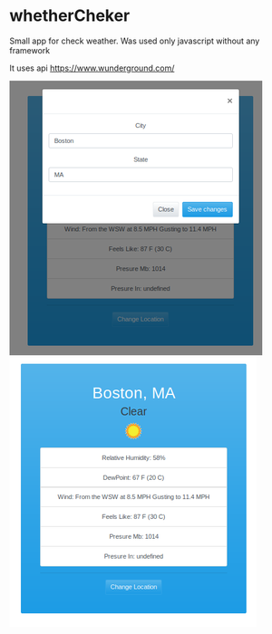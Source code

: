 # whetherCheker
Small app for check weather. Was used only javascript without any framework

It uses api https://www.wunderground.com/


 ![api](https://github.com/Foxfix/weatherCheker/blob/master/Screenshot%20from%202018-10-10%2022-19-51.png) 
 ![api](https://github.com/Foxfix/weatherCheker/blob/master/Screenshot%20from%202018-10-10%2022-20-01.png) 
